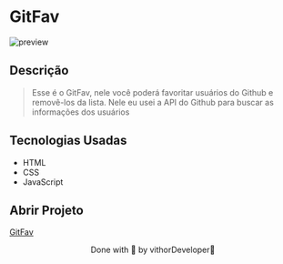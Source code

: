 
# GitFav

![preview](https://user-images.githubusercontent.com/116108525/203886864-3bc2ca05-0be8-43c7-95f9-77d450192342.png)


## Descrição

 > Esse é o GitFav, nele você poderá favoritar usuários do Github e removê-los da lista. Nele eu usei a API do Github para buscar as informações dos usuários
 
## Tecnologias Usadas 

* HTML
* CSS
* JavaScript 
## Abrir Projeto

[GitFav](https://git-fav-mu.vercel.app)

<p align="center">Done with 💜 by vithorDeveloper👋</p>

